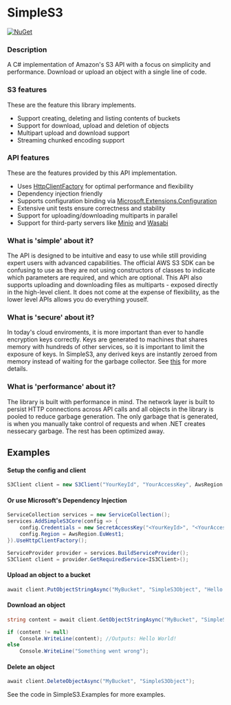 # SimpleS3

[![NuGet](https://img.shields.io/nuget/v/Genbox.SimpleS3.svg?style=flat-square&label=nuget)](https://www.nuget.org/packages/Genbox.SimpleS3/)

### Description
A C# implementation of Amazon's S3 API with a focus on simplicity and performance. Download or upload an object with a single line of code.

### S3 features
These are the feature this library implements.
* Support creating, deleting and listing contents of buckets
* Support for download, upload and deletion of objects
* Multipart upload and download support
* Streaming chunked encoding support

### API features
These are the features provided by this API implementation.
* Uses [HttpClientFactory](https://docs.microsoft.com/en-us/dotnet/architecture/microservices/implement-resilient-applications/use-httpclientfactory-to-implement-resilient-http-requests) for optimal performance and flexibility
* Dependency injection friendly
* Supports configuration binding via [Microsoft.Extensions.Configuration](https://docs.microsoft.com/en-us/aspnet/core/fundamentals/configuration/?view=aspnetcore-2.2)
* Extensive unit tests ensure correctness and stability
* Support for uploading/downloading multiparts in parallel
* Support for third-party servers like [Minio](https://min.io/) and [Wasabi](https://wasabi.com/)

### What is 'simple' about it?
The API is designed to be intuitive and easy to use while still providing expert users with advanced capabilities. The official AWS S3 SDK can be confusing to use as they are not using constructors of classes to indicate which parameters are required, and which are optional.
This API also supports uploading and downloading files as multiparts - exposed directly in the high-level client. It does not come at the expense of flexibility, as the lower level APIs allows you do everything youself.

### What is 'secure' about it?
In today's cloud enviroments, it is more important than ever to handle encryption keys correctly. Keys are generated to machines that shares memory with hundreds of other services, so it is important to limit the exposure of keys.
In SimpleS3, any derived keys are instantly zeroed from memory instead of waiting for the garbage collector. See [this](https://ianqvist.blogspot.com/2019/06/strings-from-security-perspective.html) for more details.

### What is 'performance' about it?
The library is built with performance in mind. The network layer is built to persist HTTP connections across API calls and all objects in the library is pooled to reduce garbage generation. The only garbage that is generated, is when you manually take control of requests and when .NET creates nessecary garbage. The rest has been optimized away.

## Examples

#### Setup the config and client
```csharp
S3Client client = new S3Client("YourKeyId", "YourAccessKey", AwsRegion.EuWest1)
```

#### Or use Microsoft's Dependency Injection
```csharp
ServiceCollection services = new ServiceCollection();
services.AddSimpleS3Core(config => {
    config.Credentials = new SecretAccessKey("<YourKeyId>", "<YourAccessKey>");
    config.Region = AwsRegion.EuWest1;
}).UseHttpClientFactory();

ServiceProvider provider = services.BuildServiceProvider();
S3Client client = provider.GetRequiredService<IS3Client>();
```

#### Upload an object to a bucket
```csharp
await client.PutObjectStringAsync("MyBucket", "SimpleS3Object", "Hello World!");
```

#### Download an object
```csharp
string content = await client.GetObjectStringAsync("MyBucket", "SimpleS3Object");

if (content != null)
    Console.WriteLine(content); //Outputs: Hello World!
else
    Console.WriteLine("Something went wrong");
```

#### Delete an object
```csharp
await client.DeleteObjectAsync("MyBucket", "SimpleS3Object");
```

See the code in SimpleS3.Examples for more examples.
